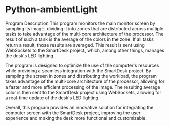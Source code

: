 # Python-ambientLight

Program Description
This program monitors the main monitor screen by sampling its image,
dividing it into zones that are distributed across multiple tasks to take advantage of the multi-core architecture of the processor.
The result of such a task is the average of the colors in the zone. If all tasks return a result, those results are averaged.
This result is sent using WebSockets to the SmartDesk project, which, among other things, manages the desk's LED lighting.

The program is designed to optimize the use of the computer's resources while providing a seamless integration with the SmartDesk project.
By sampling the screen in zones and distributing the workload, the program takes advantage of the multi-core architecture of the processor,
allowing for a faster and more efficient processing of the image. The resulting average color is then sent to the SmartDesk project using WebSockets,
allowing for a real-time update of the desk's LED lighting.

Overall, this program provides an innovative solution for integrating the computer screen with the SmartDesk project,
improving the user experience and making the desk more functional and customizable.
